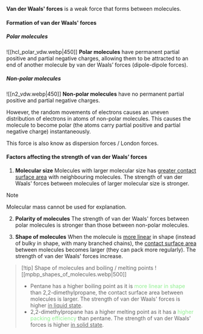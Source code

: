 **Van der Waals' forces** is a weak force that forms between molecules.

#### Formation of van der Waals' forces
##### Polar molecules
![[hcl_polar_vdw.webp|450]]
**Polar molecules** have permanent partial positive and partial negative charges, allowing them to be attracted to an end of another molecule by van der Waals’ forces (dipole-dipole forces).

##### Non-polar molecules
![[n2_vdw.webp|450]]
**Non-polar molecules** have no permanent partial positive and partial negative charges.

However, the random movements of electrons causes an uneven distribution of electrons in atoms of non-polar molecules. This causes the molecule to become polar (the atoms carry partial positive and partial negative charge) instantaneously.

This force is also know as dispersion forces / London forces.

#### Factors affecting the strength of van der Waals’ forces
1. **Molecular size**
   Molecules with larger molecular size has <u>greater contact surface area</u> with neighbouring molecules.
   The strength of van der Waals' forces between molecules of larger molecular size is stronger.

> [!note]
> Molecular mass cannot be used for explanation.

2. **Polarity of molecules**
   The strength of van der Waals' forces between polar molecules is stronger than those between non-polar molecules.

3. **Shape of molecules**
   When the molecule is <u>more linear</u> in shape (instead of bulky in shape, with many branched chains), the <u>contact surface area</u> between molecules becomes larger (they can pack more regularly). The strength of van der Waals' forces increase.

> [!tip] Shape of molecules and boiling / melting points
> ![[mpbp_shapes_of_molecules.webp|500]]
> - Pentane has a higher boiling point as it is <span style="color: lightgreen">more linear in shape</span> than 2,2-dimethylpropane, the contact surface area between molecules is larger. The strength of van der Waals' forces is higher <u>in liquid state</u>.
> - 2,2-dimethylpropane has a higher melting point as it has a <span style="color: lightgreen">higher packing efficiency</span> than pentane. The strength of van der Waals' forces is higher <u>in solid state</u>.

